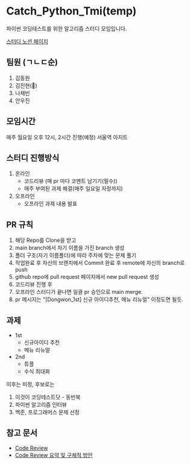 # Catch_Python_Tmi(temp)

파이썬 코딩테스트를 위한 알고리즘 스터디 모임입니다.

[스터디 노션 페이지](https://www.notion.so/cd77d4ca02c746eeb00e8d8fc0560b59)

## 팀원 (ㄱㄴㄷ순)

1. 김동원
2. 김진현(👑)
3. 나채빈
4. 안우진

## 모임시간

매주 월요일 오후 12시, 2시간 진행(예정) 서울역 아지트

## 스터디 진행방식

1. 온라인
   - 코드리뷰 (매 pr 마다 코멘트 남기기(필수))
   - 매주 부여된 과제 해결(매주 일요일 자정까지)
2. 오프라인
   - 오프라인 과제 내용 발표

## PR 규칙

1. 해당 Repo를 Clone을 받고
2. main branch에서 자기 이름을 가진 branch 생성
3. 폴더 구조(자기 이름폴더)에 따라 주차에 맞는 문제 풀기
4. 작업완료 후 자신의 브랜치에서 Commit 완료 후 remote에 자신의 branch로 push
5. github repo에 pull request 페이지에서 new pull request 생성
6. 코드리뷰 진행 후
7. 오프라인 스터디가 끝나면 일괄 pr 승인으로 main merge.
8. pr 메시지는 "[Dongwon_1st] 신규 아이디추천, 메뉴 리뉴얼" 이정도면 될듯.

## 과제

- 1st
  - 신규아이디 추천
  - 메뉴 리뉴얼
- 2nd
  - 튜플
  - 수식 최대화

이후는 미정, 후보로는

1. 이것이 코딩테스트닷 - 동빈북
2. 파이썬 알고리즘 인터뷰
3. 백준, 프로그래머스 문제 선정

## 참고 문서

- [Code Review](https://ehddnjs8989.medium.com/%EC%BD%94%EB%93%9C%EB%A6%AC%EB%B7%B0-code-review-ec557ae8168)
- [Code Review 요약 및 구체적 방안](https://ehddnjs8989.medium.com/%EC%BD%94%EB%93%9C%EB%A6%AC%EB%B7%B0-code-review-%EC%9D%98-%EA%B5%AC%EC%B2%B4%EC%A0%81%EC%9D%B8-%EB%B0%A9%EC%95%88-%EB%B0%8F-%EC%A0%81%EC%9A%A9-ad4bd465391b)
